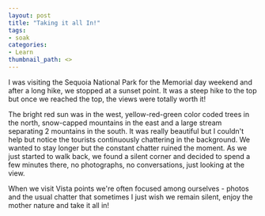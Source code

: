 ```yaml
---
layout: post
title: "Taking it all In!"
tags:
- soak
categories:
- Learn
thumbnail_path: <>
---
```


I was visiting the Sequoia National Park for the Memorial day weekend and after a long hike, we stopped at a sunset point. It was a steep hike to the top but once we reached the top, the views were totally worth it!

The bright red sun was in the west, yellow-red-green color coded trees in the north, snow-capped mountains in the east and a large stream separating 2 mountains in the south. It was really beautiful but I couldn't help but notice the tourists continuously chattering in the background. We wanted to stay longer but the constant chatter ruined the moment. As we just started to walk back, we found a silent corner and decided to spend a few minutes there, no photographs, no conversations, just looking at the view.

When we visit Vista points we're often focused among ourselves - photos and the usual chatter that sometimes I just wish we remain silent, enjoy the mother nature and take it all in!